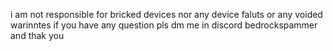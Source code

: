 i am not responsible for bricked devices 
nor any device faluts 
or any voided warinntes
if you have any question pls dm me in discord
bedrockspammer
and thak you
